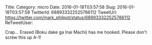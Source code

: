 Title: 
Category: micro
Date: 2016-01-18T03:57:58
Slug: 2016-01-18T03:57:58
TwitterId: 688933322525786112
TweetUrl: https://twitter.com/mark_philpot/status/688933322525786112
ReTweetUser: 

Crap... Erased (Boku dake ga Inai Machi) has me hooked. Please don't screw this up A-1!